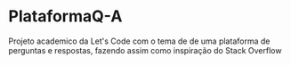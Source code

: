 # PlataformaQ-A
Projeto academico da Let's Code com o tema de de uma plataforma de perguntas e respostas, fazendo assim como inspiração do Stack Overflow
